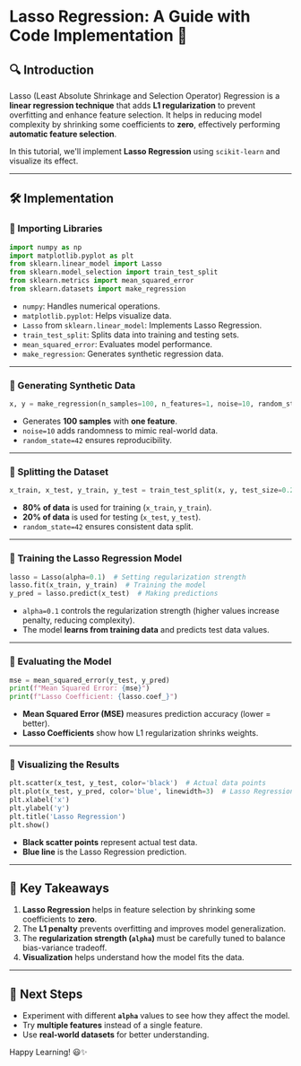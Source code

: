 
# Lasso Regression: A Guide with Code Implementation 🚀

## 🔍 Introduction
Lasso (Least Absolute Shrinkage and Selection Operator) Regression is a **linear regression technique** that adds **L1 regularization** to prevent overfitting and enhance feature selection. It helps in reducing model complexity by shrinking some coefficients to **zero**, effectively performing **automatic feature selection**.

In this tutorial, we'll implement **Lasso Regression** using `scikit-learn` and visualize its effect.

---

## 🛠️ Implementation

### 📌 Importing Libraries
```python
import numpy as np
import matplotlib.pyplot as plt
from sklearn.linear_model import Lasso
from sklearn.model_selection import train_test_split
from sklearn.metrics import mean_squared_error
from sklearn.datasets import make_regression
```
- `numpy`: Handles numerical operations.
- `matplotlib.pyplot`: Helps visualize data.
- `Lasso` from `sklearn.linear_model`: Implements Lasso Regression.
- `train_test_split`: Splits data into training and testing sets.
- `mean_squared_error`: Evaluates model performance.
- `make_regression`: Generates synthetic regression data.

---

### 📌 Generating Synthetic Data
```python
x, y = make_regression(n_samples=100, n_features=1, noise=10, random_state=42)
```
- Generates **100 samples** with **one feature**.
- `noise=10` adds randomness to mimic real-world data.
- `random_state=42` ensures reproducibility.

---

### 📌 Splitting the Dataset
```python
x_train, x_test, y_train, y_test = train_test_split(x, y, test_size=0.2, random_state=42)
```
- **80% of data** is used for training (`x_train`, `y_train`).
- **20% of data** is used for testing (`x_test`, `y_test`).
- `random_state=42` ensures consistent data split.

---

### 📌 Training the Lasso Regression Model
```python
lasso = Lasso(alpha=0.1)  # Setting regularization strength
lasso.fit(x_train, y_train)  # Training the model
y_pred = lasso.predict(x_test)  # Making predictions
```
- `alpha=0.1` controls the regularization strength (higher values increase penalty, reducing complexity).
- The model **learns from training data** and predicts test data values.

---

### 📌 Evaluating the Model
```python
mse = mean_squared_error(y_test, y_pred)
print(f"Mean Squared Error: {mse}")
print(f"Lasso Coefficient: {lasso.coef_}")  
```
- **Mean Squared Error (MSE)** measures prediction accuracy (lower = better).
- **Lasso Coefficients** show how L1 regularization shrinks weights.

---

### 📌 Visualizing the Results
```python
plt.scatter(x_test, y_test, color='black')  # Actual data points
plt.plot(x_test, y_pred, color='blue', linewidth=3)  # Lasso Regression line
plt.xlabel('x')
plt.ylabel('y')
plt.title('Lasso Regression')
plt.show()
```
- **Black scatter points** represent actual test data.
- **Blue line** is the Lasso Regression prediction.

---

## 🎯 Key Takeaways
1. **Lasso Regression** helps in feature selection by shrinking some coefficients to **zero**.
2. The **L1 penalty** prevents overfitting and improves model generalization.
3. The **regularization strength (`alpha`)** must be carefully tuned to balance bias-variance tradeoff.
4. **Visualization** helps understand how the model fits the data.

---

## 🚀 Next Steps
- Experiment with different **`alpha`** values to see how they affect the model.
- Try **multiple features** instead of a single feature.
- Use **real-world datasets** for better understanding.

Happy Learning! 😃✨
